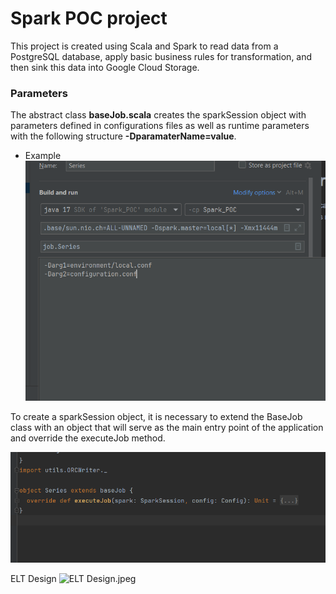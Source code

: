 # Spark POC project

This project is created using Scala and Spark to read data from a PostgreSQL database, apply basic business rules for transformation, 
and then sink this data into Google Cloud Storage.


### Parameters 
 The abstract class **baseJob.scala** creates the sparkSession object with parameters 
 defined in configurations files as well as runtime parameters with the following structure
 **-DparamaterName=value**.

* Example
![img.png](img.png)


To create a sparkSession object, it is necessary to extend the
BaseJob class with an object that will serve as the main entry point of the application 
and override the executeJob method.

![img_1.png](img_1.png)


ELT Design
![ELT Design.jpeg](..%2F..%2FDownloads%2FELT%20Design.jpeg)